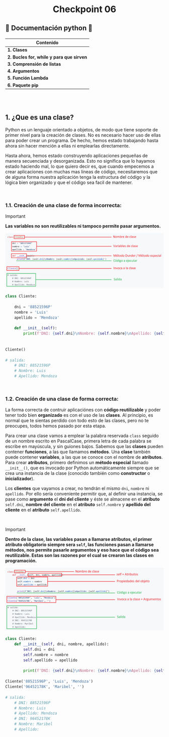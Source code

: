 
# <p align="center">Checkpoint 06</p>

## <p>📄 Documentación python 🐍</p>
|Contenido    |
|-----------------|
|**1. Clases** |
|**2. Bucles for, while y para que sirven**  |
|**3. Comprensión de listas** |
|**4. Argumentos** |
|**5. Función Lambda** |
|**6. Paquete pip** |
<br>
<br>

## 1. ¿Que es una clase?
<p>Python es un lenguaje orientado a objetos, de modo que tiene soporte de primer nivel para la creación de clases. No es necesario hacer uso de ellas para poder crear un programa. De hecho, hemos estado trabajando hasta ahora sin hacer mención a ellas ni emplearlas directamente.</p>

<p>Hasta ahora, hemos estado construyendo aplicaciones pequeñas de manera secuenciada y desorganizada. Esto no significa que lo hayamos estado haciendo mal, lo que quiero decir es, que cuando empecemos a crear aplicaciones con muchas mas líneas de código, necesitaremos que de alguna forma nuestra aplicación tenga la estructura del código y la lógica bien organizado y que el código sea facil de mantener.</p>
<br>

### 1.1. Creación de una clase de forma incorrecta:

> [!IMPORTANT]
> **Las variables no son reutilizables ni tampoco permite pasar argumentos.**

[![Git Hub Image](images/01.class_descripcion.png)](#)

```python
class Cliente:

    dni = '88521596P'
    nombre = 'Luis'
    apellido = 'Mendoza'

    def __init__(self):
        print(f'DNI: {self.dni}\nNombre: {self.nombre}\nApellido: {self.apellido}')


Cliente()

# salida:
    # DNI: 88521596P
    # Nombre: Luis
    # Apellido: Mendoza
```
<br>

### 1.2. Creación de una clase de forma correcta:

<p>La forma correcta de contruir aplicaciónes con <strong>código reutilizable</strong> y poder tener todo bien <strong>organizado</strong> es con el uso de las <strong>clases</strong>. Al principio, es normal que te sientas perdido con todo esto de las clases, pero no te preocupes, todos hemos pasado por esta etapa.</p>

<p>Para crear una clase vamos a emplear la palabra reservada <code>class</code> seguido de un nombre escrito en PascalCase, primera letra de cada palabra se escribe en mayúscula, y sin guiones bajos. Sabemos que las <strong>clases</strong> pueden contener <strong>funciones</strong>, a las que llamamos <strong>métodos</strong>. Una <strong>clase</strong> también puede contener <strong>variables</strong>, a las que se conoce con el nombre de <strong>atributos</strong>. Para crear <strong>atributos</strong>, primero definimos un <strong>método especial</strong> llamado <code>__init__()</code>, que es invocado por Python automáticamente siempre que se crea una instancia de la clase (conocido también como <strong>constructor</strong> o <strong>inicializador</strong>).</p>

<p>Los <strong>clientes</strong> que vayamos a crear, no tendrán el mismo <code>dni</code>, <code>nombre</code> ni <code>apellido</code>. Por ello sería conveniente permitir que, al definir una instancia, se pase como <strong>argumento</strong> el <strong>dni del cliente</strong> y éste se almacene en el <strong>atributo</strong> <code>self.dni</code>, <strong>nombre del cliente</strong> en el <strong>atributo</strong> <code>self.nombre</code> y <strong>apellido del cliente</strong> en el <strong>atributo</strong> <code>self.apellido</code>.</p>
<br>

> [!IMPORTANT]
> **Dentro de la clase, las variables pasan a llamarse atributos, el primer atributo obligatorio siempre sera <code>self</code>, las funciones pasan a llamarse métodos, nos permite pasarle argumentos y eso hace que el código sea reutilizable. Estas son las razones por el cual se crearon las clases en programación.**

[![Git Hub Image](images/02.class_descripcion.png)](#)

```python
class Cliente:
    def __init__(self, dni, nombre, apellido):
        self.dni = dni
        self.nombre = nombre
        self.apellido = apellido
        
        print(f'DNI: {self.dni}\nNombre: {self.nombre}\nApellido: {self.apellido}')

Cliente('88521596P', 'Luis', 'Mendoza')
Cliente('96452178K', 'Maribel', '')

# salida:
    # DNI: 88521596P
    # Nombre: Luis
    # Apellido: Mendoza
    # DNI: 96452178K
    # Nombre: Maribel
    # Apellido:
```

